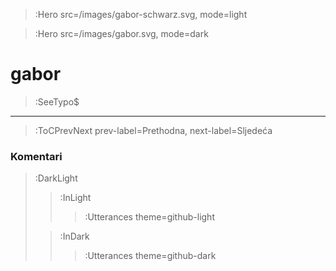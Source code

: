> :Hero src=/images/gabor-schwarz.svg,
>       mode=light

> :Hero src=/images/gabor.svg,
>       mode=dark

# gabor

> :SeeTypo$

****


> :ToCPrevNext prev-label=Prethodna, next-label=Sljedeća

### Komentari

> :DarkLight
> > :InLight
> >
> > > :Utterances theme=github-light
>
> > :InDark
> >
> > > :Utterances theme=github-dark